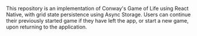 This repository is an implementation of Conway's Game of Life using React Native, with grid state persistence using Async Storage. Users can continue their previously started game if they have left the app, or start a new game, upon returning to the application.
